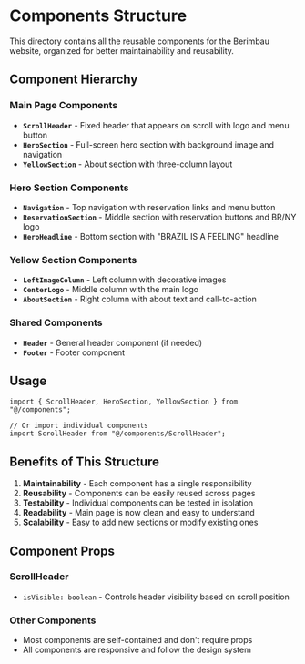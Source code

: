 # Components Structure

This directory contains all the reusable components for the Berimbau website, organized for better maintainability and reusability.

## Component Hierarchy

### Main Page Components
- **`ScrollHeader`** - Fixed header that appears on scroll with logo and menu button
- **`HeroSection`** - Full-screen hero section with background image and navigation
- **`YellowSection`** - About section with three-column layout

### Hero Section Components
- **`Navigation`** - Top navigation with reservation links and menu button
- **`ReservationSection`** - Middle section with reservation buttons and BR/NY logo
- **`HeroHeadline`** - Bottom section with "BRAZIL IS A FEELING" headline

### Yellow Section Components
- **`LeftImageColumn`** - Left column with decorative images
- **`CenterLogo`** - Middle column with the main logo
- **`AboutSection`** - Right column with about text and call-to-action

### Shared Components
- **`Header`** - General header component (if needed)
- **`Footer`** - Footer component

## Usage

```tsx
import { ScrollHeader, HeroSection, YellowSection } from "@/components";

// Or import individual components
import ScrollHeader from "@/components/ScrollHeader";
```

## Benefits of This Structure

1. **Maintainability** - Each component has a single responsibility
2. **Reusability** - Components can be easily reused across pages
3. **Testability** - Individual components can be tested in isolation
4. **Readability** - Main page is now clean and easy to understand
5. **Scalability** - Easy to add new sections or modify existing ones

## Component Props

### ScrollHeader
- `isVisible: boolean` - Controls header visibility based on scroll position

### Other Components
- Most components are self-contained and don't require props
- All components are responsive and follow the design system
